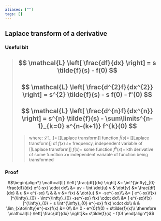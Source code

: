```yaml
---
aliases: [""]
tags: []
---
```


## Laplace transform of a derivative

### Useful bit

> ## $$ \mathcal{L} \left[ \frac{df}{dx} \right] = s \tilde{f}(s) - f(0) $$
> ## $$ \mathcal{L} \left[ \frac{d^{2}f}{dx^{2}} \right] = s^{2} \tilde{f}(s) - s f(0) - f'(0) $$
> ## $$ \mathcal{L} \left[ \frac{d^{n}f}{dx^{n}} \right] = s^{n} \tilde{f}(s) - \sum\limits^{n-1}_{k=0} s^{n-(k+1)} f^{k}(0) $$ 
>> where:
>> $\mathcal{L}[...]=$ [[Laplace transform]] function
>> $\tilde{f}(s)=$ [[Laplace transform]] of $f(x)$
>> $s=$ frequency, independent variable of [[Laplace transform]]
>> $f(x)=$ some function
>> $f^{k}(x)=$ kth derivative of some function
>> $x=$ independent variable of function being transformed


### Proof

$$\begin{align*}
\mathcal{L} \left[ \frac{df}{dx} \right] &=  \int^{\infty}_{0} \frac{df}{dx} e^{-sx} \cdot dx\\
  &= uv - \int \dot{u} v & \dot{v} &= \frac{df}{dx} & u &= e^{-sx} \\
& & v &= f(x) & \dot{u} &= -se^{-sx}\\
&= [ e^{-sx}f(x) ]^{\infty}_{0} - \int^{\infty}_{0} -se^{-sx} f(x) \cdot dx\\
&= [ e^{-sx}f(x) ]^{\infty}_{0} + s \int^{\infty}_{0} e^{-sx} f(x) \cdot dx\\
& & \lim_{x\to\infty}e^{-sx}f(x) &= 0\\
&= 0 - e^{0}f(0) + s\tilde{f}(x)\\
\therefore \mathcal{L} \left[ \frac{df}{dx} \right]&= s\tilde{f}(x) - f(0)
\end{align*}$$

